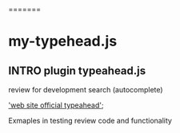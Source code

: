 =======
# my-typehead.js

## INTRO plugin  typeahead.js

review for development search (autocomplete)

['web site official typeahead'](http://twitter.github.io/typeahead.js/);


Exmaples in testing review code and functionality



